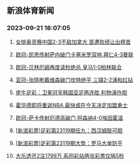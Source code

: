 ## 新浪体育新闻 
### 2023-09-21 18:07:05

1. [女排奥资赛中国2-3不敌加拿大 首遭败绩让出榜首](https://sports.sina.com.cn/others/volleyball/2023-09-20/doc-imznkmka3793369.shtml)

2. [欧冠-凯恩传射萨内破门卡塞米罗双响 拜仁4-3曼联](https://sports.sina.com.cn/g/pl/2023-09-21/doc-imznmnvq3246321.shtml)

3. [欧冠-贝林厄姆再度读秒绝杀 皇马1-0柏林联合](https://sports.sina.com.cn/global/championsleague/2023-09-21/doc-imznmnvn6466903.shtml)

4. [亚冠-张晓彬戴维森破门坎特绝平 三镇2-2浦和红钻](https://sports.sina.com.cn/china/afccl/2023-09-20/doc-imznkmka3797185.shtml)

5. [佬牛足彩：卫冕冠军韩国亚足两连胜  利物浦作胆](https://sports.sina.com.cn/l/2023-09-21/doc-imznmnvn6494954.shtml)

6. [霍华德即将重返NBA 最快或在今天决定加盟勇士](https://sports.sina.com.cn/basketball/nba/2023-09-21/doc-imznmnvr3943980.shtml)

7. [欧冠-萨卡传射厄德高破门 阿森纳4-0埃因霍温](https://sports.sina.com.cn/g/pl/2023-09-21/doc-imznmnvq3248907.shtml)

8. [[新浪彩票]足彩第23119期任九：西汉姆联可胆](https://sports.sina.com.cn/l/2023-09-21/doc-imznmnvk2136000.shtml)

9. [[新浪彩票]足彩第23119期大势：罗马大单防平](https://sports.sina.com.cn/l/2023-09-21/doc-imznmnvq3249591.shtml)

10. [大乐透开2注1799万 系同彩站两张彩票仅隔5秒](https://sports.sina.com.cn/l/2023-09-20/doc-imznkrrz4378874.shtml)

